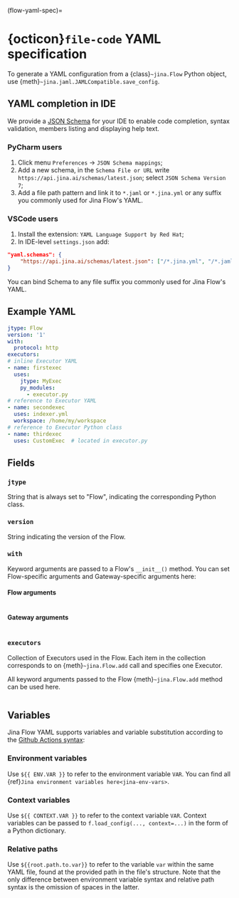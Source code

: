 (flow-yaml-spec)=
# {octicon}`file-code` YAML specification

To generate a YAML configuration from a {class}`~jina.Flow` Python object, use {meth}`~jina.jaml.JAMLCompatible.save_config`.

## YAML completion in IDE

We provide a [JSON Schema](https://json-schema.org/) for your IDE to enable code completion, syntax validation, members listing and displaying help text.

### PyCharm users

1. Click menu `Preferences` -> `JSON Schema mappings`;
2. Add a new schema, in the `Schema File or URL` write `https://api.jina.ai/schemas/latest.json`; select `JSON Schema Version 7`;
3. Add a file path pattern and link it to `*.jaml` or `*.jina.yml` or any suffix you commonly used for Jina Flow's YAML.

### VSCode users

1. Install the extension: `YAML Language Support by Red Hat`;
2. In IDE-level `settings.json` add:

```json
"yaml.schemas": {
    "https://api.jina.ai/schemas/latest.json": ["/*.jina.yml", "/*.jaml"],
}
```

You can bind Schema to any file suffix you commonly used for Jina Flow's YAML.

## Example YAML

```yaml
jtype: Flow
version: '1'
with:
  protocol: http
executors:
# inline Executor YAML
- name: firstexec
  uses:
    jtype: MyExec
    py_modules:
      - executor.py
# reference to Executor YAML
- name: secondexec
  uses: indexer.yml
  workspace: /home/my/workspace
# reference to Executor Python class
- name: thirdexec
  uses: CustomExec  # located in executor.py
```

## Fields

### `jtype`
String that is always set to "Flow", indicating the corresponding Python class.

### `version`
String indicating the version of the Flow.

### `with`

Keyword arguments are passed to a Flow's `__init__()` method. You can set Flow-specific arguments and Gateway-specific arguments here:

#### Flow arguments

```{include} flow-args.md
```

#### Gateway arguments 

```{include} gateway-args.md
```


### `executors`
Collection of Executors used in the Flow.
Each item in the collection corresponds to on {meth}`~jina.Flow.add` call and specifies one Executor.

All keyword arguments passed to the Flow {meth}`~jina.Flow.add` method can be used here.

```{include} executor-args.md
```


## Variables

Jina Flow YAML supports variables and variable substitution according to the [Github Actions syntax](https://docs.github.com/en/actions/learn-github-actions/environment-variables):

### Environment variables

Use `${{ ENV.VAR }}` to refer to the environment variable `VAR`. You can find all {ref}`Jina environment variables here<jina-env-vars>`.

### Context variables

Use `${{ CONTEXT.VAR }}` to refer to the context variable `VAR`.
Context variables can be passed to `f.load_config(..., context=...)` in the form of a Python dictionary.

### Relative paths

Use `${{root.path.to.var}}` to refer to the variable `var` within the same YAML file, found at the provided path in the file's structure.
Note that the only difference between environment variable syntax and relative path syntax is the omission of spaces in the latter.
